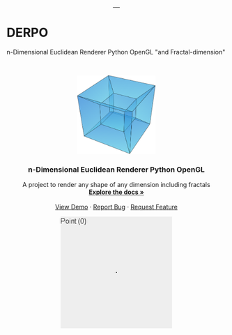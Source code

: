 <!--
Nothing here
-->
<p align="center">
  <a href="https://github.com/acalasanzs/derpo/edit/contributors">
    <img alt="" src="https://img.shields.io/github/contributors/acalasanzs/derpo?style=for-the-badge" />
  <a/>
  <a href="https://github.com/acalasanzs/derpo/network/members">
    <img alt="" src="https://img.shields.io/github/forks/acalasanzs/derpo.svg?style=for-the-badge" />
  <a/>
  <a href="https://github.com/acalasanzs/derpo/stargazers">
    <img alt="" src="https://img.shields.io/github/stars/acalasanzs/derpo.svg?style=for-the-badge" />
  <a/>
  <a href="https://github.com/acalasanzs/derpo/issues">
    <img alt="" src="https://img.shields.io/github/issues/acalasanzs/derpo.svg?style=for-the-badge" />
  <a/>
  <a href="https://github.com/acalasanzs/derpo/blob/main/LICENSE">
    <img alt="" src="https://img.shields.io/github/license/acalasanzs/derpo.svg?style=for-the-badge" />
  <a/>
</p>
    
# DERPO
n-Dimensional Euclidean Renderer Python OpenGL "and Fractal-dimension"

<!-- PROJECT LOGO -->
<br />
<p align="center">
  <a href="https://github.com/acalasanzs/derpo">
    <img src="icon.png" alt="Icon" width="180" height="180">
  </a>

  <h3 align="center">n-Dimensional Euclidean Renderer Python OpenGL</h3>

  <p align="center">
    A project to render any shape of any dimension including fractals
    <br />
    <a href="https://github.com/acalasanzs/derpo"><strong>Explore the docs »</strong></a>
    <br />
    <br />
    <a href="https://github.com/acalasanzs/derpo">View Demo</a>
    ·
    <a href="https://github.com/acalasanzs/derpo/issues">Report Bug</a>
    ·
    <a href="https://github.com/acalasanzs/derpo/issues">Request Feature</a>
  </p>
</p>
<p align="center">
    <img alt="" src="From_Point_to_Tesseract_(Looped_Version).gif" />
</p>
